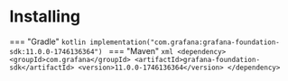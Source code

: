 # Installing

=== "Gradle"
    ```kotlin
    implementation("com.grafana:grafana-foundation-sdk:11.0.0-1746136364")
    ```
=== "Maven"
    ```xml
    <dependency>
        <groupId>com.grafana</groupId>
        <artifactId>grafana-foundation-sdk</artifactId>
        <version>11.0.0-1746136364</version>
    </dependency>
    ```
